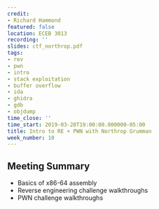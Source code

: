 ```yaml
---
credit:
- Richard Hammond
featured: false
location: ECEB 3013
recording: ''
slides: ctf_northrop.pdf
tags:
- rev
- pwn
- intro
- stack exploitation
- buffer overflow
- ida
- ghidra
- gdb
- objdump
time_close: ''
time_start: 2019-03-28T19:00:00.000000-05:00
title: Intro to RE + PWN with Northrop Grumman
week_number: 10
---
```

## Meeting Summary
- Basics of x86-64 assembly
- Reverse engineering challenge walkthroughs
- PWN challenge walkthroughs